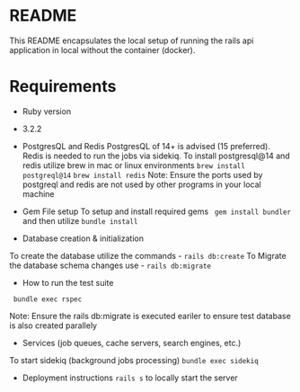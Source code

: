 # README

This README encapsulates the local setup of running the rails api application in local without the container (docker).

# Requirements

* Ruby version 
- 3.2.2

* PostgresQL and Redis
PostgresQL of 14+ is advised (15 preferred). Redis is needed to run the jobs via sidekiq.
To install postgresql@14 and redis utilize brew in mac or linux environments
``` brew install postgreql@14 ```
``` brew install redis ```
Note: Ensure the ports used by postgreql and redis are not used by other programs in your local machine


* Gem File setup
To setup and install required gems 
``` gem install bundler```
and then utilize ```bundle install```
* Database creation & initialization

To create the database utilize the commands - ``` rails db:create ```
To Migrate the database schema changes use - ```rails db:migrate```

* How to run the test suite

``` bundle exec rspec```

Note: Ensure the rails db:migrate is executed eariler to ensure test database is also created parallely

* Services (job queues, cache servers, search engines, etc.)

To start sidekiq (background jobs processing)
``` bundle exec sidekiq ```

* Deployment instructions
    ```rails s``` to locally start the server
